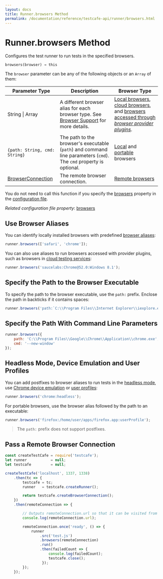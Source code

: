 ```yaml
---
layout: docs
title: Runner.browsers Method
permalink: /documentation/reference/testcafe-api/runner/browsers.html
---
```

# Runner.browsers Method

Configures the test runner to run tests in the specified browsers.

```text
browsers(browser) → this
```

The `browser` parameter can be any of the following objects or an `Array` of them:

Parameter Type                                                                                        | Description                            | Browser Type
---------------------------------------------------------------------------------------------------- | --------------------------------------------------------------------------------------------------------------------------------------------------------------------- | ----------------------------
String &#124; Array                                                                                           | A different browser alias for each browser type. See [Browser Support](../../../guides/concepts/browsers.md) for more details.                            | [Local browsers](../../../guides/concepts/browsers.md#locally-installed-browsers), [cloud browsers](../../../guides/concepts/browsers.md#browsers-in-cloud-testing-services), and [browsers accessed through *browser provider plugins*](../../../guides/concepts/browsers.md#nonconventional-browsers).                                                                 |
 `{path: String, cmd: String}`                                                                        | The path to the browser's executable (`path`) and command line parameters (`cmd`). The `cmd` property is optional.                                                     | [Local](../../../guides/concepts/browsers.md#locally-installed-browsers) and [portable](../../../guides/concepts/browsers.md#portable-browsers) browsers
[BrowserConnection](../browserconnection/README.md)                                                            | The remote browser connection.                                                                                                                                        | [Remote browsers](../../../guides/concepts/browsers.md#browsers-on-remote-devices)

You do not need to call this function if you specify the [browsers](../../configuration-file.md#browsers) property in the [configuration file](../../configuration-file.md).

*Related configuration file property*: [browsers](../../configuration-file.md#browsers)

## Use Browser Aliases

You can identify locally installed browsers with predefined [browser aliases](../../../guides/concepts/browsers.md#locally-installed-browsers):

```js
runner.browsers(['safari', 'chrome']);
```

You can also use aliases to run browsers accessed with provider plugins, such as browsers in [cloud testing services](../../../guides/concepts/browsers.md#browsers-in-cloud-testing-services):

```js
runner.browsers('saucelabs:Chrome@52.0:Windows 8.1');
```

## Specify the Path to the Browser Executable

To specify the path to the browser executable, use the `path:` prefix. Enclose the path in backticks if it contains spaces:

```js
runner.browsers('path:`C:\\Program Files\\Internet Explorer\\iexplore.exe`');
```

## Specify the Path With Command Line Parameters

```js
runner.browsers({
    path: 'C:\\Program Files\\Google\\Chrome\\Application\\chrome.exe',
    cmd: '--new-window'
});
```

## Headless Mode, Device Emulation and User Profiles

You can add postfixes to browser aliases to run tests in the [headless mode](../../../guides/concepts/browsers.md#test-in-headless-mode), use [Chrome device emulation](../../../guides/concepts/browsers.md#use-chromium-device-emulation) or [user profiles](../../../guides/concepts/browsers.md#user-profiles):

```js
runner.browsers('chrome:headless');
```

For portable browsers, use the browser alias followed by the path to an executable:

```js
runner.browsers('firefox:/home/user/apps/firefox.app:userProfile');
```

> The `path:` prefix does not support postfixes.

## Pass a Remote Browser Connection

```js
const createTestCafe = require('testcafe');
let runner           = null;
let testcafe         = null;

createTestCafe('localhost', 1337, 1338)
    .then(tc => {
        testcafe = tc;
        runner   = testcafe.createRunner();

        return testcafe.createBrowserConnection();
    })
    .then(remoteConnection => {

        // Outputs remoteConnection.url so that it can be visited from the remote browser.
        console.log(remoteConnection.url);

        remoteConnection.once('ready', () => {
            runner
                .src('test.js')
                .browsers(remoteConnection)
                .run()
                .then(failedCount => {
                    console.log(failedCount);
                    testcafe.close();
                 });
        });
    });
```
